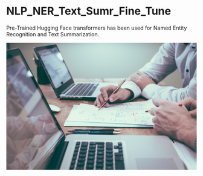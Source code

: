 # NLP_NER_Text_Sumr_Fine_Tune

Pre-Trained Hugging Face transformers has been used for Named Entity Recognition and  Text Summarization.

![Alt text](scott-graham-5fNmWej4tAA-unsplash.jpg)
